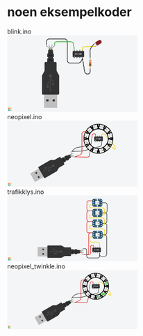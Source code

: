 # noen eksempelkoder

blink.ino<br>
<img src="https://github.com/udirbetalab/attiny/blob/master/files/ATtiny%20blink.png" width="300">
<br>
neopixel.ino<br>
<img src="https://github.com/udirbetalab/attiny/blob/master/files/ATtiny%20neopixel%20ring.png" width="300">
<br>
trafikklys.ino<br>
<img src="https://github.com/udirbetalab/attiny/blob/master/files/Trafikklys%20med%20ATTINY%20og%204%20neopixel.png" width="300">
<br>
neopixel_twinkle.ino<br>
<img src="https://github.com/udirbetalab/attiny/blob/master/files/ATtiny%20Twinkle%20neopixel.png" width="300">
